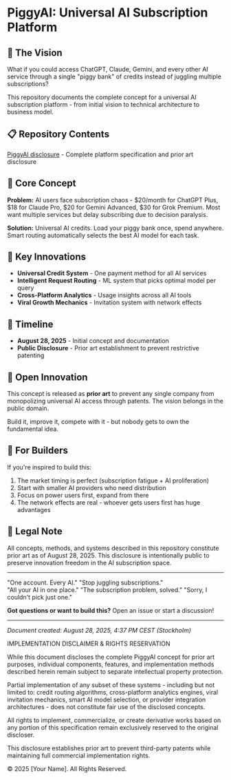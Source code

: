 # PiggyAI: Universal AI Subscription Platform

## 🐷 The Vision

What if you could access ChatGPT, Claude, Gemini, and every other AI service through a single "piggy bank" of credits instead of juggling multiple subscriptions?

This repository documents the complete concept for a universal AI subscription platform - from initial vision to technical architecture to business model.

## 📋 Repository Contents

[PiggyAI disclosure](https://github.com/aRcHmaGe333/PiggyAI/blob/main/piggyai_public_disclosure_for_prior_art.md) - Complete platform specification and prior art disclosure

## 🎯 Core Concept

**Problem:** AI users face subscription chaos - $20/month for ChatGPT Plus, $18 for Claude Pro, $20 for Gemini Advanced, $30 for Grok Premium. Most want multiple services but delay subscribing due to decision paralysis.

**Solution:** Universal AI credits. Load your piggy bank once, spend anywhere. Smart routing automatically selects the best AI model for each task.

## 🔧 Key Innovations

- **Universal Credit System** - One payment method for all AI services
- **Intelligent Request Routing** - ML system that picks optimal model per query
- **Cross-Platform Analytics** - Usage insights across all AI tools
- **Viral Growth Mechanics** - Invitation system with network effects

## 📅 Timeline

- **August 28, 2025** - Initial concept and documentation
- **Public Disclosure** - Prior art establishment to prevent restrictive patenting

## 🤝 Open Innovation

This concept is released as **prior art** to prevent any single company from monopolizing universal AI access through patents. The vision belongs in the public domain.

Build it, improve it, compete with it - but nobody gets to own the fundamental idea.

## 🚀 For Builders

If you're inspired to build this:

1. The market timing is perfect (subscription fatigue + AI proliferation)
2. Start with smaller AI providers who need distribution
3. Focus on power users first, expand from there
4. The network effects are real - whoever gets users first has huge advantages

## 📜 Legal Note

All concepts, methods, and systems described in this repository constitute prior art as of August 28, 2025. This disclosure is intentionally public to preserve innovation freedom in the AI subscription space.

---

"One account. Every AI."
"Stop juggling subscriptions."  
"All your AI in one place."
"The subscription problem, solved."
"Sorry, I couldn't pick just one."

**Got questions or want to build this?** Open an issue or start a discussion!

---

*Document created: August 28, 2025, 4:37 PM CEST (Stockholm)*

IMPLEMENTATION DISCLAIMER & RIGHTS RESERVATION

While this document discloses the complete PiggyAI concept for prior art purposes, individual components, features, and implementation methods described herein remain subject to separate intellectual property protection.

Partial implementation of any subset of these systems - including but not limited to: credit routing algorithms, cross-platform analytics engines, viral invitation mechanics, smart AI model selection, or provider integration architectures - does not constitute fair use of the disclosed concepts.

All rights to implement, commercialize, or create derivative works based on any portion of this specification remain exclusively reserved to the original discloser.

This disclosure establishes prior art to prevent third-party patents while maintaining full commercial implementation rights.

© 2025 [Your Name]. All Rights Reserved.
